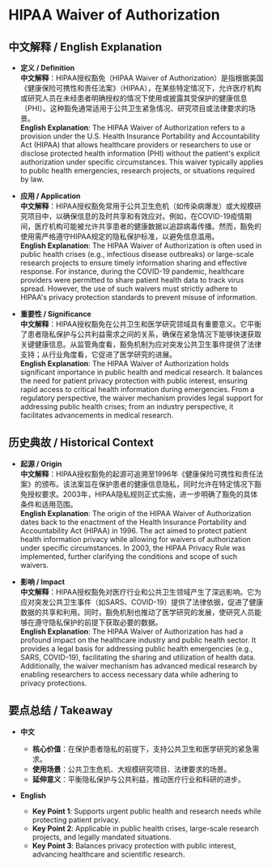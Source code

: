 # HIPAA Waiver of Authorization

## 中文解释 / English Explanation

* **定义 / Definition**  
  **中文解释**：HIPAA授权豁免（HIPAA Waiver of Authorization）是指根据美国《健康保险可携性和责任法案》（HIPAA），在某些特定情况下，允许医疗机构或研究人员在未经患者明确授权的情况下使用或披露其受保护的健康信息（PHI）。这种豁免通常适用于公共卫生紧急情况、研究项目或法律要求的场景。  
  **English Explanation**: The HIPAA Waiver of Authorization refers to a provision under the U.S. Health Insurance Portability and Accountability Act (HIPAA) that allows healthcare providers or researchers to use or disclose protected health information (PHI) without the patient's explicit authorization under specific circumstances. This waiver typically applies to public health emergencies, research projects, or situations required by law.

* **应用 / Application**  
  **中文解释**：HIPAA授权豁免常用于公共卫生危机（如传染病爆发）或大规模研究项目中，以确保信息的及时共享和有效应对。例如，在COVID-19疫情期间，医疗机构可能被允许共享患者的健康数据以追踪病毒传播。然而，豁免的使用需严格遵守HIPAA规定的隐私保护标准，以避免信息滥用。  
  **English Explanation**: The HIPAA Waiver of Authorization is often used in public health crises (e.g., infectious disease outbreaks) or large-scale research projects to ensure timely information sharing and effective response. For instance, during the COVID-19 pandemic, healthcare providers were permitted to share patient health data to track virus spread. However, the use of such waivers must strictly adhere to HIPAA's privacy protection standards to prevent misuse of information.

* **重要性 / Significance**  
  **中文解释**：HIPAA授权豁免在公共卫生和医学研究领域具有重要意义。它平衡了患者隐私保护与公共利益需求之间的关系，确保在紧急情况下能够快速获取关键健康信息。从监管角度看，豁免机制为应对突发公共卫生事件提供了法律支持；从行业角度看，它促进了医学研究的进展。  
  **English Explanation**: The HIPAA Waiver of Authorization holds significant importance in public health and medical research. It balances the need for patient privacy protection with public interest, ensuring rapid access to critical health information during emergencies. From a regulatory perspective, the waiver mechanism provides legal support for addressing public health crises; from an industry perspective, it facilitates advancements in medical research.

## 历史典故 / Historical Context

* **起源 / Origin**  
  **中文解释**：HIPAA授权豁免的起源可追溯至1996年《健康保险可携性和责任法案》的颁布。该法案旨在保护患者的健康信息隐私，同时允许在特定情况下豁免授权要求。2003年，HIPAA隐私规则正式实施，进一步明确了豁免的具体条件和适用范围。  
  **English Explanation**: The origin of the HIPAA Waiver of Authorization dates back to the enactment of the Health Insurance Portability and Accountability Act (HIPAA) in 1996. The act aimed to protect patient health information privacy while allowing for waivers of authorization under specific circumstances. In 2003, the HIPAA Privacy Rule was implemented, further clarifying the conditions and scope of such waivers.

* **影响 / Impact**  
  **中文解释**：HIPAA授权豁免对医疗行业和公共卫生领域产生了深远影响。它为应对突发公共卫生事件（如SARS、COVID-19）提供了法律依据，促进了健康数据的共享和利用。同时，豁免机制也推动了医学研究的发展，使研究人员能够在遵守隐私保护的前提下获取必要的数据。  
  **English Explanation**: The HIPAA Waiver of Authorization has had a profound impact on the healthcare industry and public health sector. It provides a legal basis for addressing public health emergencies (e.g., SARS, COVID-19), facilitating the sharing and utilization of health data. Additionally, the waiver mechanism has advanced medical research by enabling researchers to access necessary data while adhering to privacy protections.

## 要点总结 / Takeaway

* **中文**  
  - **核心价值**：在保护患者隐私的前提下，支持公共卫生和医学研究的紧急需求。  
  - **使用场景**：公共卫生危机、大规模研究项目、法律要求的场景。  
  - **延伸意义**：平衡隐私保护与公共利益，推动医疗行业和科研的进步。

* **English**  
  - **Key Point 1**: Supports urgent public health and research needs while protecting patient privacy.  
  - **Key Point 2**: Applicable in public health crises, large-scale research projects, and legally mandated situations.  
  - **Key Point 3**: Balances privacy protection with public interest, advancing healthcare and scientific research.